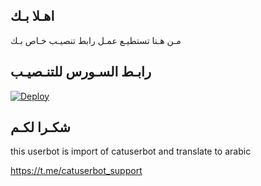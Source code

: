 ## اهـلا بـك
مـن هـنا تستطيـع عمـل رابط تنصيـب خـاص بـك

## رابـط السـورس للتنـصيـب

[![Deploy](https://www.herokucdn.com/deploy/button.svg)](https://heroku.com/deploy?template=https://github.com/Dammnn5/jmthon)

## شكـرا لكـم 


this userbot is import of catuserbot and translate to arabic

https://t.me/catuserbot_support
